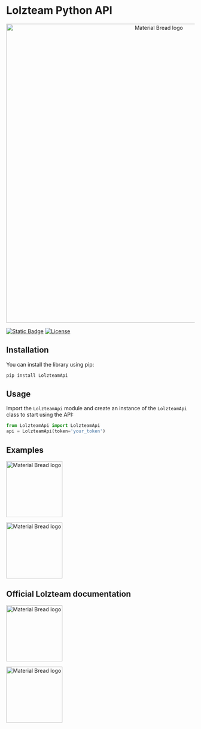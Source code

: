 
# Lolzteam Python API

<p align="center">
    <a href="https://zelenka.guru/members/2410024"><img width="800" src="https://zelenka.guru/styles/brand/download/logos/LolzTeam-Wordmark-Green.svg" alt="Material Bread logo"></a>
</p>

[![Static Badge](https://img.shields.io/badge/DONATE-LOLZTEAM-darkgreen?style=flat-square&logo=qiwi)](https://lzt.market/balance/transfer?user_id=2410024&comment=Thanks%20for%20creating%20LolzteamApi&amount=250)
[![License](https://img.shields.io/badge/license-MIT-blue.svg)](https://github.com/AS7RIDENIED/Lolzteam_Python_Api/blob/main/LICENSE)


## Installation

You can install the library using pip:

```cmd
pip install LolzteamApi
```

## Usage

Import the `LolzteamApi` module and create an instance of the `LolzteamApi` class to start using the API:

```python
from LolzteamApi import LolzteamApi
api = LolzteamApi(token='your_token')
```

## Examples

<p align="left">
    <a href="https://github.com/AS7RIDENIED/Lolzteam_Python_Api/blob/main/Examples/example.py"><img width="150" src="https://zelenka.guru/styles/brand/download/logos/LolzTeam-Wordmark-Green.svg" alt="Material Bread logo"></a>
</p>

<p align="left">
    <a href="https://github.com/AS7RIDENIED/Lolzteam_Python_Api/blob/main/Examples/example_market.py"><img width="150" src="https://lzt.market/styles/market/logo_by_DaWeed_X_KASTE.svg" alt="Material Bread logo"></a>
</p>


## Official Lolzteam documentation

<p align="left">
    <a href="https://docs.api.zelenka.guru/?forum"><img width="150" src="https://zelenka.guru/styles/brand/download/logos/LolzTeam-Wordmark-Green.svg" alt="Material Bread logo"></a>
</p>

<p align="left">
    <a href="https://docs.api.zelenka.guru/?market"><img width="150" src="https://lzt.market/styles/market/logo_by_DaWeed_X_KASTE.svg" alt="Material Bread logo"></a>
</p>

